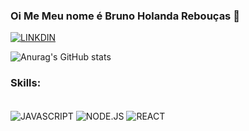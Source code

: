 
### Oi Me Meu nome é Bruno Holanda Rebouças 👋
[![LINKDIN](https://img.shields.io/badge/LinkedIn-0077B5?style=for-the-badge&logo=linkedin&logoColor=white)](https://www.linkedin.com/in/bruno-holanda-rebou%C3%A7as-673427195/)


![Anurag's GitHub stats](https://github-readme-stats.vercel.app/api?username=gitbrunoholanda&show_icons=true&theme=transparent)
### Skills:
<div style="display:  inline_block"><br/>
<img align="center" alt="JAVASCRIPT" src="https://img.shields.io/badge/JavaScript-F7DF1E?style=for-the-badge&logo=javascript&logoColor=black"/>

  <img align="center" alt="NODE.JS" src="https://img.shields.io/badge/Node.js-43853D?style=for-the-badge&logo=node.js&logoColor=white"/>

  <img align="center" alt="REACT" src="https://img.shields.io/badge/React-20232A?style=for-the-badge&logo=react&logoColor=61DAFB"/>

  
</div>
  

